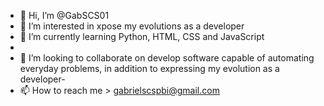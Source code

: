 - 👋 Hi, I’m @GabSCS01
- 👀 I’m interested in xpose my evolutions as a developer
- 🌱 I’m currently learning  Python, HTML, CSS and JavaScript
- 
- 💞️ I’m looking to collaborate on develop software capable of automating everyday problems, in addition to expressing my evolution as a developer- 
- 📫 How to reach me  > gabrielscspbi@gmail.com
<!---
GabSCS01/GabSCS01 is a ✨ special ✨ repository because its `README.md` (this file) appears on your GitHub profile.
You can click the Preview link to take a look at your changes.
--->
